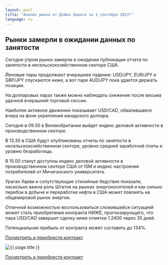 ```yaml
---
layout: post
title: "Анализ рынка от Дэйва Эванса за 1 сентября 2017г"
language: ru
---
```

## Рынки замерли в ожидании данных по занятости

Сегодня утром рынки замерли в ожидании публикации отчета по занятости в несельскохозяйственном секторе США.

Йеновые пары продолжают вчерашнее падение: USD/JPY, EUR/JPY и GBP/JPY спускаются ниже, а вот паре AUD/JPY пока удается держать позиции.

На долларовых парах также можно наблюдать снижение после весьма удачной вчерашней торговой сессии.

Наиболее активное движение показывает USD/CAD, обвалившаяся вчера на фоне укрепления канадского доллара.


Сегодня в 09.30 в Великобритании выйдет индекс деловой активности в производственном секторе.

В 13.30 в США будут опубликованы отчеты по занятости в несельскохозяйственном секторе, уровню средней заработной платы и уровню безработицы.

В 15.00 станут доступны индекс деловой активности в производственном секторе США от ISM и индекс настроения потребителей от Мичиганского университета.


Ураган Харви и сопутствующие стихийные бедствия показали, насколько важна роль Штатов на рынках энергоносителей и как сильно перебои в добыче и переработке нефти в США может повлиять на общемировой рынок энергии.

Отличной возможностью воспользоваться сложившейся ситуацией может стать приобретение контракта НИЖЕ, прогнозирующего, что пара USD/CAD завершит сделку ниже отметки 1.2400 через 35 дней. 

Потенциальная прибыль от контракта может составить до 134%.

<a href="http://record.binary.com/_bivVDfg8lHux76XffYA0JmNd7ZgqdRLk/1/?market=forex&underlying=frxUSDCAD&formname=higherlower&duration_amount=35&duration_units=d&amount=10&amount_type=payout&expiry_type=duration&barrier=1.24&s=1&t=HL2dcKcxVD1DS8c2QYSiaJ0co5lt24DG" target="_blank">Посмотреть и приобрести контракт</a>

<img src="{{ site.url }}/images/sep-17/ru-01-sep-17.png" alt="{{ page.title }}"  title="{{ page.title }}">

<a href="%LINK%%?https://www.binary.com/d/trade.cgi?market=forex&underlying=frxUSDCAD&formname=higherlower&duration_amount=35&duration_units=d&amount=10&amount_type=payout&expiry_type=duration&barrier=1.24&s=1&t=HL2dcKcxVD1DS8c2QYSiaJ0co5lt24DG" target="_blank">Посмотреть и приобрести контракт</a>